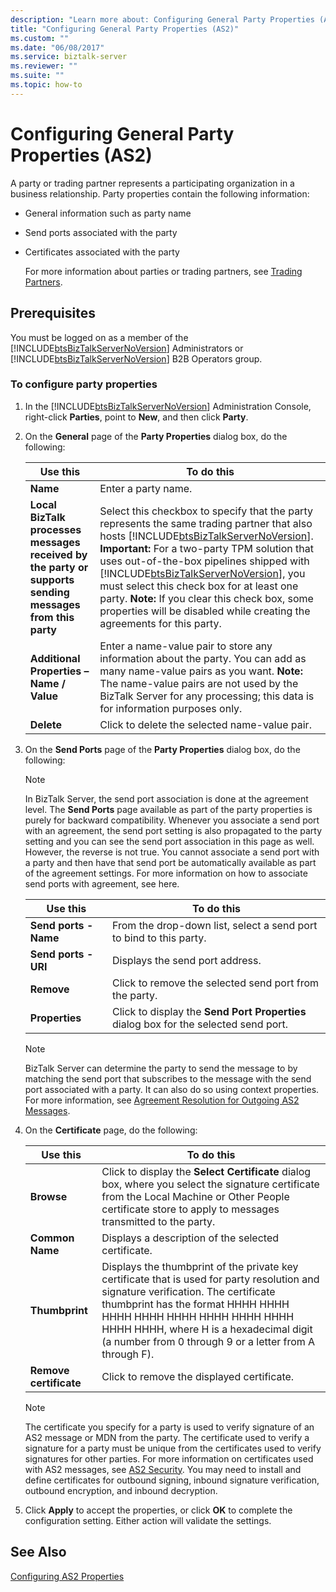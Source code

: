 ```yaml
---
description: "Learn more about: Configuring General Party Properties (AS2)"
title: "Configuring General Party Properties (AS2)"
ms.custom: ""
ms.date: "06/08/2017"
ms.service: biztalk-server
ms.reviewer: ""
ms.suite: ""
ms.topic: how-to
---
```

# Configuring General Party Properties (AS2)
A party or trading partner represents a participating organization in a business relationship. Party properties contain the following information:  

- General information such as party name  

- Send ports associated with the party  

- Certificates associated with the party  

  For more information about parties or trading partners, see [Trading Partners](../core/trading-partners-and-business-profiles.md).  

## Prerequisites  
 You must be logged on as a member of the [!INCLUDE[btsBizTalkServerNoVersion](../includes/btsbiztalkservernoversion-md.md)] Administrators or [!INCLUDE[btsBizTalkServerNoVersion](../includes/btsbiztalkservernoversion-md.md)] B2B Operators group.  

### To configure party properties  

1. In the [!INCLUDE[btsBizTalkServerNoVersion](../includes/btsbiztalkservernoversion-md.md)] Administration Console, right-click **Parties**, point to **New**, and then click **Party**.  

2. On the **General** page of the **Party Properties** dialog box, do the following:  


   |                                                Use this                                                 |                                                                                                                                                                                                                                                                      To do this                                                                                                                                                                                                                                                                       |
   |---------------------------------------------------------------------------------------------------------|-------------------------------------------------------------------------------------------------------------------------------------------------------------------------------------------------------------------------------------------------------------------------------------------------------------------------------------------------------------------------------------------------------------------------------------------------------------------------------------------------------------------------------------------------------|
   |                                                **Name**                                                 |                                                                                                                                                                                                                                                                  Enter a party name.                                                                                                                                                                                                                                                                  |
   | **Local BizTalk processes messages received by the party or supports sending messages from this party** | Select this checkbox to specify that the party represents the same trading partner that also hosts [!INCLUDE[btsBizTalkServerNoVersion](../includes/btsbiztalkservernoversion-md.md)]. **Important:**  For a two-party TPM solution that uses out-of-the-box pipelines shipped with [!INCLUDE[btsBizTalkServerNoVersion](../includes/btsbiztalkservernoversion-md.md)], you must select this check box for at least one party. **Note:**  If you clear this check box, some properties will be disabled while creating the agreements for this party. |
   |                                **Additional Properties – Name / Value**                                 |                                                                                                                                                Enter a name-value pair to store any information about the party. You can add as many name-value pairs as you want. **Note:**  The name-value pairs are not used by the BizTalk Server for any processing; this data is for information purposes only.                                                                                                                                                 |
   |                                               **Delete**                                                |                                                                                                                                                                                                                                                     Click to delete the selected name-value pair.                                                                                                                                                                                                                                                     |


3. On the **Send Ports** page of the **Party Properties** dialog box, do the following:  

   > [!NOTE]
   >  In BizTalk Server, the send port association is done at the agreement level. The **Send Ports** page available as part of the party properties is purely for backward compatibility. Whenever you associate a send port with an agreement, the send port setting is also propagated to the party setting and you can see the send port association in this page as well. However, the reverse is not true. You cannot associate a send port with a party and then have that send port be automatically available as part of the agreement settings. For more information on how to associate send ports with agreement, see here.  

   |Use this|To do this|  
   |--------------|----------------|  
   |**Send ports - Name**|From the drop-down list, select a send port to bind to this party.|  
   |**Send ports - URI**|Displays the send port address.|  
   |**Remove**|Click to remove the selected send port from the party.|  
   |**Properties**|Click to display the **Send Port Properties** dialog box for the selected send port.|  

   > [!NOTE]
   >  BizTalk Server can determine the party to send the message to by matching the send port that subscribes to the message with the send port associated with a party. It can also do so using context properties. For more information, see [Agreement Resolution for Outgoing AS2 Messages](../core/agreement-resolution-for-outgoing-as2-messages.md).  

4. On the **Certificate** page, do the following:  

   |Use this|To do this|  
   |--------------|----------------|  
   |**Browse**|Click to display the **Select Certificate** dialog box, where you select the signature certificate from the Local Machine or Other People certificate store to apply to messages transmitted to the party.|  
   |**Common Name**|Displays a description of the selected certificate.|  
   |**Thumbprint**|Displays the thumbprint of the private key certificate that is used for party resolution and signature verification. The certificate thumbprint has the format HHHH HHHH HHHH HHHH HHHH HHHH HHHH HHHH HHHH HHHH, where H is a hexadecimal digit (a number from 0 through 9 or a letter from A through F).|  
   |**Remove certificate**|Click to remove the displayed certificate.|  

   > [!NOTE]
   >  The certificate you specify for a party is used to verify signature of an AS2 message or MDN from the party. The certificate used to verify a signature for a party must be unique from the certificates used to verify signatures for other parties. For more information on certificates used with AS2 messages, see [AS2 Security](../core/as2-security.md). You may need to install and define certificates for outbound signing, inbound signature verification, outbound encryption, and inbound decryption.  

5. Click **Apply** to accept the properties, or click **OK** to complete the configuration setting. Either action will validate the settings.  

## See Also  
 [Configuring AS2 Properties](../core/configuring-as2-properties.md)
